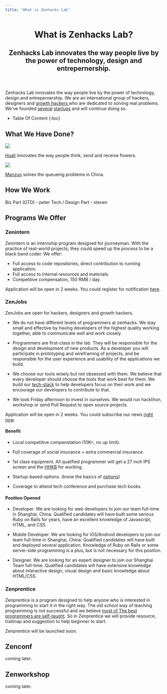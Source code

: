 ```yaml
---
title: "What is Zenhacks Lab"
---
```


<header class="page-header">
  <h1 class="page-title">What is Zenhacks Lab?</h1>
  <h2 class="page-description">Zenhacks Lab innovates the way people live by the power of technology, design and entrepernership. </h2>
</header><!-- end .page-header -->

  Zenhacks Lab innovates the way people live by the power of technology, design and entrepernership. We are an international group of hackers, designers and [growth hackers ](http://techcrunch.com/2012/09/02/defining-a-growth-hacker-three-common-characteristics/) who are dedicated to solving real problems. We've founded [several](http://manzuoapp.com) [startups](http://hua.li) and will continue doing so.

* Table Of Content
{:toc}

## What We Have Done?

<div class='one-half'>
<a href='http://hua.li'>
  <img src='/img/logo-huali.png'/>
</a>
<p>
  <a href='http://hua.li'>Huali</a> innovates the way people think, send and receive flowers. 
</p>
</div>

<div class='one-half last'>
<a href='http://manzuoapp.com'>
  <img src='/img/logo-manzuo.png'/>
</a>
<p>
  <a href='http://manzuoapp.com'>Manzuo</a> solves the queueing problems in China.
</p>
</div>

## How We Work
Biz Part (GTD) - peter
Tech / Design Part - steven

## Programs We Offer

### Zenintern
  Zenintern is an internship program designed for journeyman. With the practice of real-world projects, they could speed up the process to be a black band coder. We offer:
  
  - Full access to code repositories, direct contribution to running application.
  - Full access to internal resources and materials.
  - Competitive compensation, 150 RMB / day.

  Application will be open in 2 weeks. You could register for notification [here][pre-apply-form].

### ZenJobs
  ZenJobs are open for hackers, designers and growth hackers.

  - We do not have different levels of programmers at zenhacks. We stay small and effective by having developers of the highest quality working together, able to communicate well and work closely.

  - Programmers are first-class in the lab. They will be responsible for the design and development of new products. As a developer you will participate in prototyping and wireframing of projects, and be responsible for the user experience and usability of the applications we build.

  - We choose our tools wisely but not obsessed with them. We believe that every developer should choose the tools that work best for them.  We build our [tech-stack][tech-stack-article] to help developers focus on their work and we encourage our developers to contribute to that.

  - We took Friday afternoon to invest in ourselves. We would run hackthon, workshop or send Pull Request to open source projects.

  Application will be open in 2 weeks. You could subscribe our news [right now][pre-apply-form].

#### Benefit

  - Local competitive compenstation (10K+, no up limit).

  - Full coverage of social insurance + extra commercial insurance.

  - 1st class equipment. All qualified programmer will get a 27 inch IPS screen and the [HHKB](http://www.elitekeyboards.com/products.php?pid=pdkb400w) for working.

  - Startup-based options. (know the basics of [options](http://www.zhihu.com/question/19678660))

  - Coverage to attend tech conference and purchase tech books.
  
#### Position Opened
  - Developer. We are looking for web developers to join our team full-time in Shanghai, China. Qualified candidates will have built some serious Ruby on Rails for years, have an excellent knowledge of Javascript, HTML, and CSS.

  - Mobile Developer. We are looking for iOS/Android developers to join our team full-time in Shanghai, China. Qualified candidates will have built and deployed several application. Knowledge of Ruby on Rails or some server-side programming is a plus, but is not necessary for this position.

  - Designer. We are looking for an expert designer to join our Shanghai Team full-time. Qualified candidates will have extensive knowledge about interactive design, visual design and basic knowledge about HTML/CSS.
  
### Zenprentice
  Zenprentice is a program designed to help anyone who is interested in programming to start it in the right way. The old school way of teaching programming is not successful and we believe [most of The best programmers are self-taught](http://www.timesunion.com/technology/businessinsider/article/Square-CEO-Jack-Dorsey-Most-Of-The-Best-4321871.php). So in Zenprentice we will provide resource, trailmap and suggestion to help beginner to start.

  Zenprentice will be launched soon.

## Zenconf
  coming later.

## Zenworkshop
  coming later.

[tech-stack-article]: /tech-stack.html
[pre-apply-form]: /preapply.html
